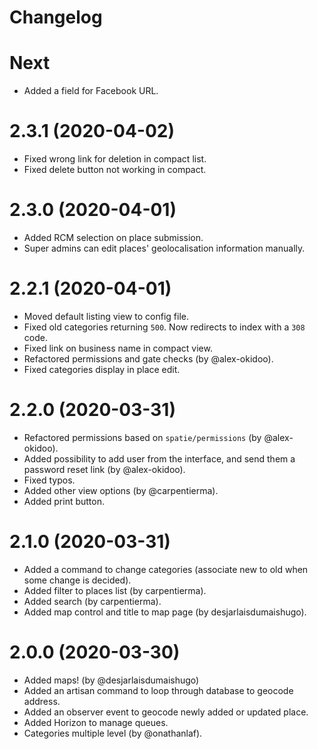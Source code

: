 # Changelog

# Next
- Added a field for Facebook URL.

# 2.3.1 (2020-04-02)
- Fixed wrong link for deletion in compact list.
- Fixed delete button not working in compact.

# 2.3.0 (2020-04-01)
- Added RCM selection on place submission. 
- Super admins can edit places' geolocalisation information manually.

# 2.2.1 (2020-04-01)
- Moved default listing view to config file.
- Fixed old categories returning `500`. Now redirects to index with a `308` code.
- Fixed link on business name in compact view.
- Refactored permissions and gate checks (by @alex-okidoo).
- Fixed categories display in place edit.

# 2.2.0 (2020-03-31)
- Refactored permissions based on `spatie/permissions` (by @alex-okidoo).
- Added possibility to add user from the interface, and send them a password reset link (by @alex-okidoo).
- Fixed typos.
- Added other view options (by @carpentierma).
- Added print button.

# 2.1.0 (2020-03-31)
- Added a command to change categories (associate new to old when some change is decided).
- Added filter to places list (by carpentierma).
- Added search (by carpentierma).
- Added map control and title to map page (by desjarlaisdumaishugo).

# 2.0.0 (2020-03-30)
- Added maps! (by @desjarlaisdumaishugo)
- Added an artisan command to loop through database to geocode address.
- Added an observer event to geocode newly added or updated place.
- Added Horizon to manage queues.
- Categories multiple level (by @onathanlaf).